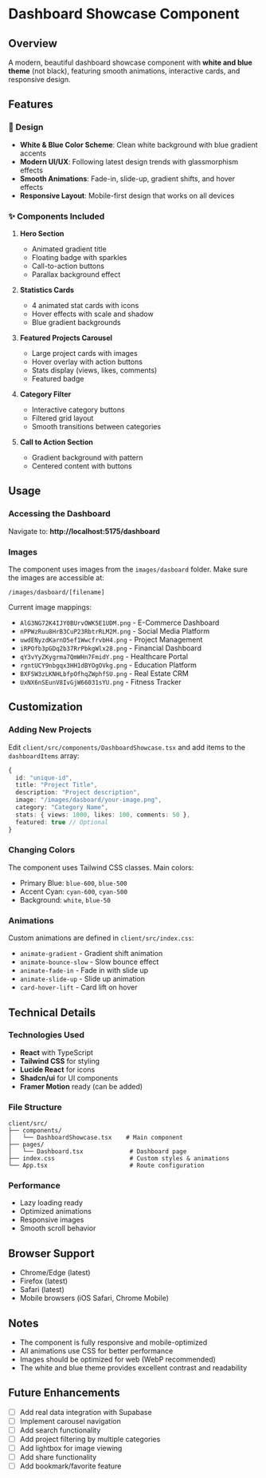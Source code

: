 # Dashboard Showcase Component

## Overview
A modern, beautiful dashboard showcase component with **white and blue theme** (not black), featuring smooth animations, interactive cards, and responsive design.

## Features

### 🎨 Design
- **White & Blue Color Scheme**: Clean white background with blue gradient accents
- **Modern UI/UX**: Following latest design trends with glassmorphism effects
- **Smooth Animations**: Fade-in, slide-up, gradient shifts, and hover effects
- **Responsive Layout**: Mobile-first design that works on all devices

### ✨ Components Included
1. **Hero Section**
   - Animated gradient title
   - Floating badge with sparkles
   - Call-to-action buttons
   - Parallax background effect

2. **Statistics Cards**
   - 4 animated stat cards with icons
   - Hover effects with scale and shadow
   - Blue gradient backgrounds

3. **Featured Projects Carousel**
   - Large project cards with images
   - Hover overlay with action buttons
   - Stats display (views, likes, comments)
   - Featured badge

4. **Category Filter**
   - Interactive category buttons
   - Filtered grid layout
   - Smooth transitions between categories

5. **Call to Action Section**
   - Gradient background with pattern
   - Centered content with buttons

## Usage

### Accessing the Dashboard
Navigate to: **http://localhost:5175/dashboard**

### Images
The component uses images from the `images/dasboard` folder. Make sure the images are accessible at:
```
/images/dasboard/[filename]
```

Current image mappings:
- `AlG3NG72K4IJY0BUrvOWK5E1UDM.png` - E-Commerce Dashboard
- `nPPWzRuu8HrB3CuP23RbtrRLM2M.png` - Social Media Platform
- `uwdENyzdKarnD5ef1WwcfrvbH4.png` - Project Management
- `iRPOfb3pGDq2b37RrPbkgWlx28.png` - Financial Dashboard
- `qY3vYyZKygrma7QmWHn7FmidY.png` - Healthcare Portal
- `rgntUCY9nbgqx3HH1dBYOgOVkg.png` - Education Platform
- `BXFSW3zLKNHLbfpOfhqZWphfSU.png` - Real Estate CRM
- `UxNX6nSEunV8IvGjW66031sYU.png` - Fitness Tracker

## Customization

### Adding New Projects
Edit `client/src/components/DashboardShowcase.tsx` and add items to the `dashboardItems` array:

```typescript
{
  id: "unique-id",
  title: "Project Title",
  description: "Project description",
  image: "/images/dasboard/your-image.png",
  category: "Category Name",
  stats: { views: 1000, likes: 100, comments: 50 },
  featured: true // Optional
}
```

### Changing Colors
The component uses Tailwind CSS classes. Main colors:
- Primary Blue: `blue-600`, `blue-500`
- Accent Cyan: `cyan-600`, `cyan-500`
- Background: `white`, `blue-50`

### Animations
Custom animations are defined in `client/src/index.css`:
- `animate-gradient` - Gradient shift animation
- `animate-bounce-slow` - Slow bounce effect
- `animate-fade-in` - Fade in with slide up
- `animate-slide-up` - Slide up animation
- `card-hover-lift` - Card lift on hover

## Technical Details

### Technologies Used
- **React** with TypeScript
- **Tailwind CSS** for styling
- **Lucide React** for icons
- **Shadcn/ui** for UI components
- **Framer Motion** ready (can be added)

### File Structure
```
client/src/
├── components/
│   └── DashboardShowcase.tsx    # Main component
├── pages/
│   └── Dashboard.tsx             # Dashboard page
├── index.css                     # Custom styles & animations
└── App.tsx                       # Route configuration
```

### Performance
- Lazy loading ready
- Optimized animations
- Responsive images
- Smooth scroll behavior

## Browser Support
- Chrome/Edge (latest)
- Firefox (latest)
- Safari (latest)
- Mobile browsers (iOS Safari, Chrome Mobile)

## Notes
- The component is fully responsive and mobile-optimized
- All animations use CSS for better performance
- Images should be optimized for web (WebP recommended)
- The white and blue theme provides excellent contrast and readability

## Future Enhancements
- [ ] Add real data integration with Supabase
- [ ] Implement carousel navigation
- [ ] Add search functionality
- [ ] Add project filtering by multiple categories
- [ ] Add lightbox for image viewing
- [ ] Add share functionality
- [ ] Add bookmark/favorite feature
